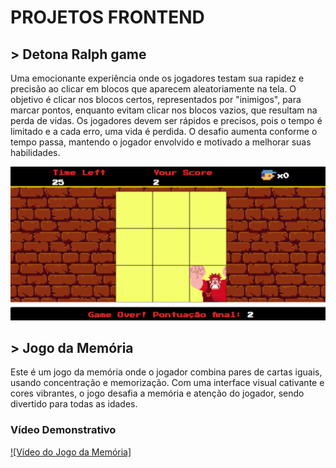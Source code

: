 # PROJETOS FRONTEND 

## > Detona Ralph game 
Uma emocionante experiência onde os jogadores testam sua rapidez e precisão ao clicar em blocos que aparecem aleatoriamente na tela. O objetivo é clicar nos blocos certos, representados por "inimigos", para marcar pontos, enquanto evitam clicar nos blocos vazios, que resultam na perda de vidas.
Os jogadores devem ser rápidos e precisos, pois o tempo é limitado e a cada erro, uma vida é perdida. O desafio aumenta conforme o tempo passa, mantendo o jogador envolvido e motivado a melhorar suas habilidades.

![Demo do jogo](DetonaRalph/src/images/ex.png)

## > Jogo da Memória
Este é um jogo da memória onde o jogador combina pares de cartas iguais, usando concentração e memorização. Com uma interface visual cativante e cores vibrantes, o jogo desafia a memória e atenção do jogador, sendo divertido para todas as idades.

### Vídeo Demonstrativo
[![Vídeo do Jogo da Memória]](MemoryGame/src/video/videojogodamem.mp4)
